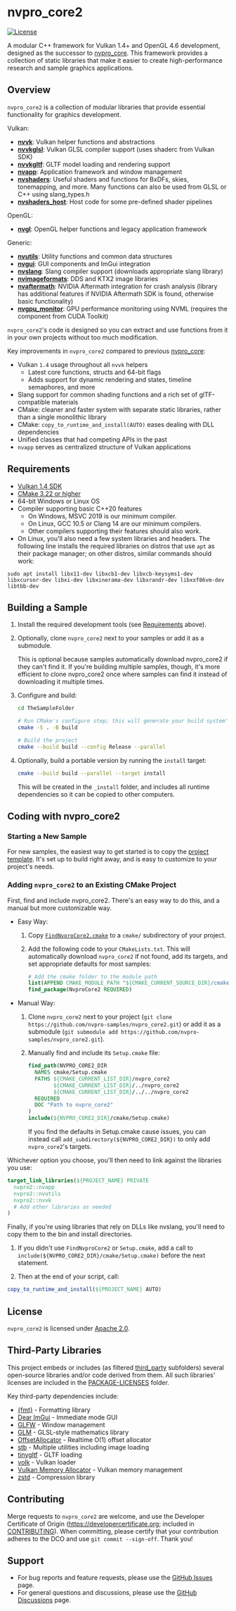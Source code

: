 # nvpro_core2

[![License](https://img.shields.io/badge/License-Apache%202.0-blue.svg)](LICENSE)

A modular C++ framework for Vulkan 1.4+ and OpenGL 4.6 development, designed as the successor to [nvpro_core](https://github.com/nvpro-samples/nvpro_core). This framework provides a collection of static libraries that make it easier to create high-performance research and sample graphics applications.

## Overview

`nvpro_core2` is a collection of modular libraries that provide essential functionality for graphics development.

Vulkan:
- [**nvvk**](nvvk): Vulkan helper functions and abstractions
- [**nvvkglsl**](nvvkglsl): Vulkan GLSL compiler support (uses shaderc from Vulkan SDK)
- [**nvvkgltf**](nvvkgltf): GLTF model loading and rendering support
- [**nvapp**](nvapp): Application framework and window management
- [**nvshaders**](nvshaders): Useful shaders and functions for BxDFs, skies, tonemapping, and more. Many functions can also be used from GLSL or C++ using slang_types.h
- [**nvshaders_host**](nvshaders_host): Host code for some pre-defined shader pipelines

OpenGL:
- [**nvgl**](nvgl): OpenGL helper functions and legacy application framework

Generic:
- [**nvutils**](nvutils): Utility functions and common data structures
- [**nvgui**](nvgui): GUI components and ImGui integration
- [**nvslang**](nvslang): Slang compiler support (downloads appropriate slang library)
- [**nvimageformats**](nvimageformats): DDS and KTX2 image libraries
- [**nvaftermath**](nvaftermath): NVIDIA Aftermath integration for crash analysis (library has additional features if NVIDIA Aftermath SDK is found, otherwise basic functionality)
- [**nvgpu_monitor**](nvgpu_monitor): GPU performance monitoring using NVML (requires the component from CUDA Toolkit)

`nvpro_core2`'s code is designed so you can extract and use functions from it in your own projects without too much modification.

Key improvements in `nvpro_core2` compared to previous [nvpro_core](https://github.com/nvpro-samples/nvpro_core):
* Vulkan `1.4` usage throughout all `nvvk` helpers
  * Latest core functions, structs and 64-bit flags
  * Adds support for dynamic rendering and states, timeline semaphores, and more
* Slang support for common shading functions and a rich set of glTF-compatible materials
* CMake: cleaner and faster system with separate static libraries, rather than a single monolithic library
* CMake: `copy_to_runtime_and_install(AUTO)` eases dealing with DLL dependencies
* Unified classes that had competing APIs in the past
* `nvapp` serves as centralized structure of Vulkan applications

## Requirements

- [Vulkan 1.4 SDK](https://vulkan.lunarg.com/sdk/home)
- [CMake 3.22 or higher](https://cmake.org/download/)
- 64-bit Windows or Linux OS
- Compiler supporting basic C++20 features 
  - On Windows, MSVC 2019 is our minimum compiler.
  - On Linux, GCC 10.5 or Clang 14 are our minimum compilers.
  - Other compilers supporting their features should also work.
- On Linux, you'll also need a few system libraries and headers. The following line installs the required libraries on distros that use `apt` as their package manager; on other distros, similar commands should work:

```
sudo apt install libx11-dev libxcb1-dev libxcb-keysyms1-dev libxcursor-dev libxi-dev libxinerama-dev libxrandr-dev libxxf86vm-dev libtbb-dev
```

## Building a Sample

1. Install the required development tools (see [Requirements](#Requirements) above).

2. Optionally, clone `nvpro_core2` next to your samples or add it as a submodule.

    This is optional because samples automatically download nvpro_core2 if they can't find it. If you're building multiple samples, though, it's more efficient to clone nvpro_core2 once where samples can find it instead of downloading it multiple times.

3. Configure and build:

    ```bash
    cd TheSampleFolder

    # Run CMake's configure step; this will generate your build system's files
    cmake -S . -B build

    # Build the project
    cmake --build build --config Release --parallel
    ```

4. Optionally, build a portable version by running the `install` target:
   
    ```bash
    cmake --build build --parallel --target install
    ```
    This will be created in the `_install` folder, and includes all runtime dependencies so it can be copied to other computers.

## Coding with nvpro_core2

### Starting a New Sample

For new samples, the easiest way to get started is to copy the [project template](./project_template). It's set up to build right away, and is easy to customize
to your project's needs.

### Adding `nvpro_core2` to an Existing CMake Project

First, find and include nvpro_core2. There's an easy way to do this, and a
manual but more customizable way.

* Easy Way:
  
    1. Copy [`FindNvproCore2.cmake`](./project_template/FindNvproCore2.cmake) to a `cmake/` subdirectory of your project.

    2. Add the following code to your `CMakeLists.txt`. This will automatically download `nvpro_core2` if not found, add its targets, and set appropriate defaults for most samples:

        ```cmake
        # Add the cmake folder to the module path
        list(APPEND CMAKE_MODULE_PATH "${CMAKE_CURRENT_SOURCE_DIR}/cmake")
        find_package(NvproCore2 REQUIRED)
        ```

* Manual Way:

    1. Clone `nvpro_core2` next to your project (`git clone https://github.com/nvpro-samples/nvpro_core2.git`) or add it as a submodule (`git submodule add https://github.com/nvpro-samples/nvpro_core2.git`).

    2. Manually find and include its `Setup.cmake` file:

        ```cmake
        find_path(NVPRO_CORE2_DIR
          NAMES cmake/Setup.cmake
          PATHS ${CMAKE_CURRENT_LIST_DIR}/nvpro_core2
                ${CMAKE_CURRENT_LIST_DIR}/../nvpro_core2
                ${CMAKE_CURRENT_LIST_DIR}/../../nvpro_core2
          REQUIRED
          DOC "Path to nvpro_core2"
        )
        include(${NVPRO_CORE2_DIR}/cmake/Setup.cmake)
        ```

        If you find the defaults in Setup.cmake cause issues, you can instead call `add_subdirectory(${NVPRO_CORE2_DIR})` to only add `nvpro_core2`'s targets.

Whichever option you choose, you'll then need to link against the libraries you
use:

```cmake
target_link_libraries(${PROJECT_NAME} PRIVATE
  nvpro2::nvapp
  nvpro2::nvutils
  nvpro2::nvvk
  # Add other libraries as needed
)
```

Finally, if you're using libraries that rely on DLLs like nvslang, you'll need
to copy them to the bin and install directories.

1. If you didn't use `FindNvproCore2` or `Setup.cmake`, add a call to `include(${NVPRO_CORE2_DIR}/cmake/Setup.cmake)` before the next statement. 

2. Then at the end of your script, call:

```cmake
copy_to_runtime_and_install(${PROJECT_NAME} AUTO)
```

## License

`nvpro_core2` is licensed under [Apache 2.0](LICENSE).

## Third-Party Libraries

This project embeds or includes (as filtered [third_party](third_party) subfolders) several open-source libraries and/or code derived from them. All such libraries' licenses are included in the [PACKAGE-LICENSES](PACKAGE-LICENSES) folder.

Key third-party dependencies include:
- [{fmt}](https://github.com/fmtlib/fmt) - Formatting library
- [Dear ImGui](https://github.com/ocornut/imgui) - Immediate mode GUI
- [GLFW](https://github.com/glfw/glfw) - Window management
- [GLM](https://github.com/g-truc/glm) - GLSL-style mathematics library
- [OffsetAllocator](https://github.com/sebbbi/OffsetAllocator) - Realtime O(1) offset allocator
- [stb](https://github.com/NBickford-NV/stb) - Multiple utilities including image loading
- [tinygltf](https://github.com/syoyo/tinygltf) - GLTF loading
- [volk](https://github.com/zeux/volk) - Vulkan loader
- [Vulkan Memory Allocator](https://github.com/GPUOpen-LibrariesAndSDKs/VulkanMemoryAllocator) - Vulkan memory management
- [zstd](https://github.com/facebook/zstd) - Compression library

## Contributing

Merge requests to `nvpro_core2` are welcome, and use the Developer Certificate of Origin (https://developercertificate.org; included in [CONTRIBUTING](CONTRIBUTING)). When committing, please certify that your contribution adheres to the DCO and use `git commit --sign-off`. Thank you!

## Support

- For bug reports and feature requests, please use the [GitHub Issues](https://github.com/nvpro-samples/nvpro_core2/issues) page.
- For general questions and discussions, please use the [GitHub Discussions](https://github.com/nvpro-samples/nvpro_core2/discussions) page.